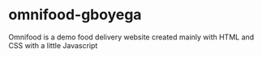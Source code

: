 # omnifood-gboyega
Omnifood is a demo  food delivery website created mainly with HTML and CSS with a little Javascript
